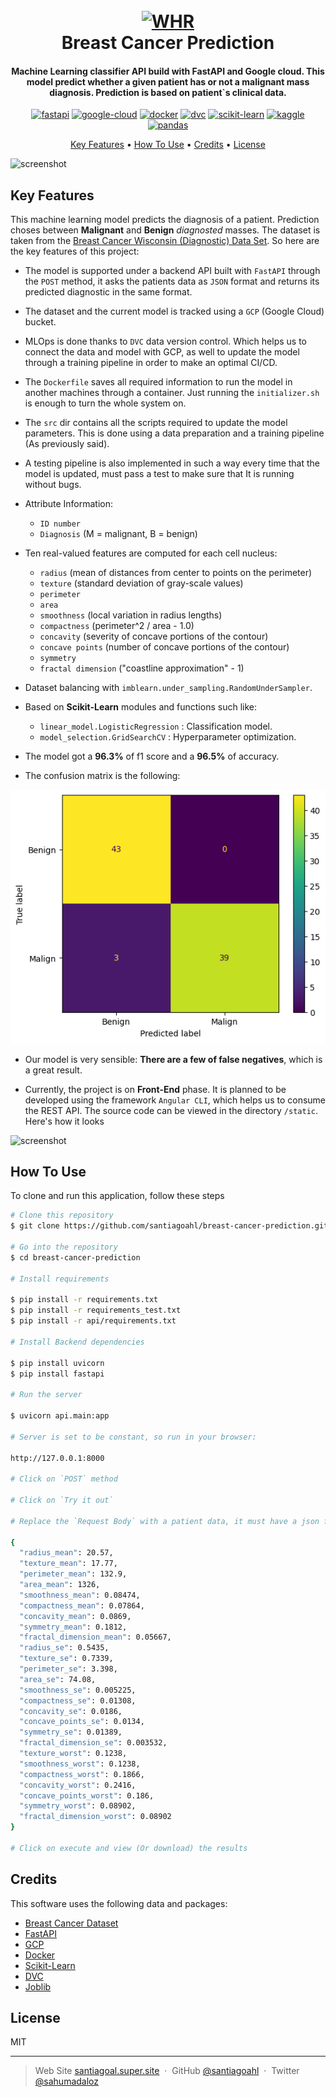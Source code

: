 <h1 align="center">
  <br>
  <a href="https://www.breastcancer.org/es/"><img src="https://www.news-medical.net/image.axd?picture=2017%2F2%2Fshutterstock_576066646.jpg" alt="WHR" width="200"></a>
  <br>
  Breast Cancer Prediction
  <br>
</h1>

<h4 align="center">Machine Learning classifier API build with FastAPI and Google cloud. This model predict whether a given patient has or not a malignant mass diagnosis. Prediction is based on patient`s clinical data. 
</h4>

<p align="center"> <a href='https://fastapi.tiangolo.com/' target="_blank"><img alt='fastapi' src='https://img.shields.io/badge/FastAPI-100000?style=for-the-badge&logo=fastapi&logoColor=009889&labelColor=FFFFFF&color=009889'/></a> <a href='https://cloud.google.com' target="_blank"><img alt='google-cloud' src='https://img.shields.io/badge/google_cloud-100000?style=for-the-badge&logo=google-cloud&logoColor=4285f4&labelColor=FFFFFF&color=4285f4'/></a> <a href='https://www.docker.com/' target="_blank"><img alt='docker' src='https://img.shields.io/badge/docker-100000?style=for-the-badge&logo=docker&logoColor=218bea&labelColor=FFFFFF&color=FFFFFF'/></a> <a href='https://dvc.org/' target="_blank"><img alt='dvc' src='https://img.shields.io/badge/dvc-100000?style=for-the-badge&logo=dvc&logoColor=19aac1&labelColor=8153bb&color=f26740'/></a>
<a href='https://scikit-learn.org/' target="_blank"><img alt='scikit-learn' src='https://img.shields.io/badge/Scikit_Learn-100000?style=for-the-badge&logo=scikit-learn&logoColor=FFFFFF&labelColor=FF4400&color=0563FF'/></a> <a href='https://www.kaggle.com/' target="_blank"><img alt='kaggle' src='https://img.shields.io/badge/Kaggle-100000?style=for-the-badge&logo=kaggle&logoColor=37BAE8&labelColor=BEFDFF&color=37BAE8'/></a> <a href='https://pandas.pydata.org/' target="_blank"><img alt='pandas' src='https://img.shields.io/badge/pandas-100000?style=for-the-badge&logo=pandas&logoColor=2D0090&labelColor=9D7BEA&color=D2C0FA'/></a>
</p>

<p align="center">
  <a href="#key-features">Key Features</a> •
  <a href="#how-to-use">How To Use</a> •
  <a href="#credits">Credits</a> •
  <a href="#license">License</a> 
</p>

![screenshot](https://github.com/santiagoahl/breast-cancer-prediction/blob/main/introduction.gif?raw=true)

## Key Features

This machine learning model predicts the diagnosis of a patient. Prediction choses between **Malignant** and **Benign** *diagnosted* masses. The dataset is taken from the [Breast Cancer Wisconsin (Diagnostic) Data Set](https://www.kaggle.com/datasets/uciml/breast-cancer-wisconsin-data). So here are the key features of this project:

* The model is supported under a backend API built with `FastAPI` through the `POST` method, it asks the patients data as `JSON` format and returns its predicted diagnostic in the same format.

* The dataset and the current model is tracked using a `GCP` (Google Cloud) bucket.

* MLOps is done thanks to `DVC` data version control. Which helps us to connect the data and model with GCP, as well to update the model through a training pipeline in order to make an optimal CI/CD.

* The `Dockerfile` saves all required information to run the model in another machines through a container. Just running the `initializer.sh` is enough to turn the whole system on.

* The `src` dir contains all the scripts required to update the model parameters. This is done using a data preparation and a training pipeline (As previously said).

* A testing pipeline is also implemented in such a way every time that the model is updated, must pass a test to make sure that It is running without bugs.

* Attribute Information:

	* `ID number`
	* `Diagnosis` (M = malignant, B = benign)

* Ten real-valued features are computed for each cell nucleus:

	* `radius` (mean of distances from center to points on the perimeter)
	* `texture` (standard deviation of gray-scale values)
	* `perimeter`
	* `area`
	* `smoothness` (local variation in radius lengths)
	* `compactness` (perimeter^2 / area - 1.0)
	* `concavity` (severity of concave portions of the contour)
	* `concave points` (number of concave portions of the contour)
	* `symmetry`
	* `fractal dimension` ("coastline approximation" - 1)

* Dataset balancing with `imblearn.under_sampling.RandomUnderSampler`.

* Based on **Scikit-Learn** modules and functions such like:
  - `linear_model.LogisticRegression` :   Classification model.
  - `model_selection.GridSearchCV` :   Hyperparameter optimization.

* The model got a **96.3%** of f1 score and a **96.5%** of accuracy.
* The confusion matrix is the following:

![screenshot](https://github.com/santiagoahl/breast-cancer-prediction/blob/main/images/confusion_matrix.png?raw=true)

* Our model is very sensible: **There are a few of false negatives**, which is a great result.

* Currently, the project is on **Front-End** phase. It is planned to be developed using the framework `Angular CLI`, which helps us to consume the REST API. The source code can be viewed in the directory `/static`. Here's how it looks

![screenshot](https://github.com/santiagoahl/breast-cancer-prediction/blob/main/images/website.gif)

## How To Use

To clone and run this application, follow these steps

```bash
# Clone this repository
$ git clone https://github.com/santiagoahl/breast-cancer-prediction.git

# Go into the repository
$ cd breast-cancer-prediction

# Install requirements

$ pip install -r requirements.txt
$ pip install -r requirements_test.txt
$ pip install -r api/requirements.txt

# Install Backend dependencies

$ pip install uvicorn
$ pip install fastapi

# Run the server

$ uvicorn api.main:app

# Server is set to be constant, so run in your browser:

http://127.0.0.1:8000 

# Click on `POST` method

# Click on `Try it out`

# Replace the `Request Body` with a patient data, it must have a json format, here is an example:

{
  "radius_mean": 20.57,
  "texture_mean": 17.77,
  "perimeter_mean": 132.9,
  "area_mean": 1326,
  "smoothness_mean": 0.08474,
  "compactness_mean": 0.07864,
  "concavity_mean": 0.0869,
  "symmetry_mean": 0.1812,
  "fractal_dimension_mean": 0.05667,
  "radius_se": 0.5435,
  "texture_se": 0.7339,
  "perimeter_se": 3.398,
  "area_se": 74.08,
  "smoothness_se": 0.005225,
  "compactness_se": 0.01308,
  "concavity_se": 0.0186,
  "concave_points_se": 0.0134,
  "symmetry_se": 0.01389,
  "fractal_dimension_se": 0.003532,
  "texture_worst": 0.1238,
  "smoothness_worst": 0.1238,
  "compactness_worst": 0.1866,
  "concavity_worst": 0.2416,
  "concave_points_worst": 0.186,
  "symmetry_worst": 0.08902,
  "fractal_dimension_worst": 0.08902
}

# Click on execute and view (Or download) the results

```

## Credits

This software uses the following data and packages:

- [Breast Cancer Dataset](https://www.kaggle.com/datasets/uciml/breast-cancer-wisconsin-data)
- [FastAPI](https://fastapi.tiangolo.com)
- [GCP](https://cloud.google.com)
- [Docker](https://www.docker.com)
- [Scikit-Learn](https://scikit-learn.org/stable/)
- [DVC](https://dvc.org)
- [Joblib](https://joblib.readthedocs.io/en/latest/)


## License

MIT

---

> Web Site [santiagoal.super.site](https://santiagoal.super.site/) &nbsp;&middot;&nbsp;
> GitHub [@santiagoahl](https://github.com/santiagoahl) &nbsp;&middot;&nbsp;
> Twitter [@sahumadaloz](https://twitter.com/sahumadaloz)
